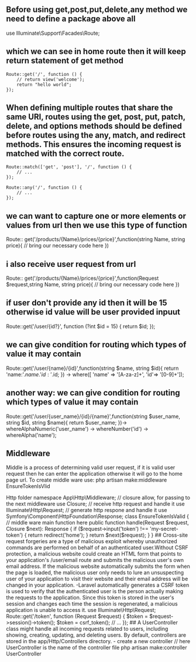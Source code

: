 ## Before using get,post,put,delete,any method we need to define a package above all
use Illuminate\Support\Facades\Route;

## which we can see in home route then it will keep return statement of get method
    Route::get('/', function () {
        // return view('welcome');
        return "hello world";
    });

## When defining multiple routes that share the same URI, routes using the get, post, put, patch, delete, and options methods should be defined before routes using the any, match, and redirect methods. This ensures the incoming request is matched with the correct route.
    Route::match(['get', 'post'], '/', function () {
        // ...
    });

    Route::any('/', function () {
        // ...
    });

## we can want to capture one or more elements or values from url then we use this type of function
Route:: get('/products/{Name}/prices/{price}',function(string Name, string price){
    // bring our necessary code here
})
## i also receive user request from url
Route:: get('/products/{Name}/prices/{price}',function(Request $request,string Name, string price){
    // bring our necessary code here
})

## if user don't provide any id then it will be 15 otherwise id value will be user provided inpuut
Route::get('/user/{id?}', function (?int $id = 15) {
    return $id;
});

## we can give condition for routing which types of value it may contain
Route::get('/user/{name}/{id}',function(string $name, string $id){
    return 'name:'.$name.' id:'.$id;
}) -> where([ 'name' => '[A-za-z]+', 'id'=> '[0-9]+']);
## another way: we can give condition for routing which types of value it may contain
Route::get('/user/{user_name}/{id}/{name}',function(string $user_name, string $id, string $name){
    return $user_name;
})-> whereAlphaNumeric('user_name') -> whereNumber('id') -> whereAlpha('name');

## Middleware
Middle is a process of determining valid user request, if it is valid user request then he can enter the application otherwise it will go to the home page url.
To create middle ware use: php artisan make:middleware EnsureTokenIsVlid

<?php
// it indicate thats the middleware file belongs to App->Http folder
namespace App\Http\Middleware;

// closure allow, for passing to the next middleware
use Closure;

// receive http request and handle it
use Illuminate\Http\Request;

// generate http respone and handle it
use Symfony\Component\HttpFoundation\Response;

class EnsureTokenIsValid
{
    // middle ware main function here
    public function handle(Request $request, Closure $next): Response
    {
        if ($request->input('token') !== 'my-secret-token') {
            return redirect('home');
        }

        return $next($request);
    }
}

## Cross-site request forgeries are a type of malicious exploit whereby unauthorized commands are performed on behalf of an authenticated user.Without CSRF protection, a malicious website could create an HTML form that points to your application's /user/email route and submits the malicious user's own email address. If the malicious website automatically submits the form when the page is loaded, the malicious user only needs to lure an unsuspecting user of your application to visit their website and their email address will be changed in your application.
-Laravel automatically generates a CSRF token is used to verify that the authenticated user is the person actually making the requests to the application. Since this token is stored in the user's session and changes each time the session is regenerated, a malicious application is unable to access it.

use Illuminate\Http\Request;

Route::get('/token', function (Request $request) {
    $token = $request->session()->token();

    $token = csrf_token();

    // ...
});

## A UserController class might handle all incoming requests related to users, including showing, creating, updating, and deleting users. By default, controllers are stored in the app/Http/Controllers directory.
- create a new controller
// here UserController is the name of the controller file
php artisan make:controller UserController